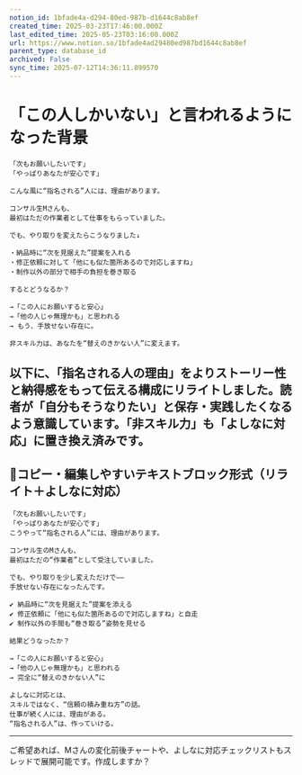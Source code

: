 ```yaml
---
notion_id: 1bfade4a-d294-80ed-987b-d1644c8ab8ef
created_time: 2025-03-23T17:46:00.000Z
last_edited_time: 2025-05-23T03:16:00.000Z
url: https://www.notion.so/1bfade4ad29480ed987bd1644c8ab8ef
parent_type: database_id
archived: False
sync_time: 2025-07-12T14:36:11.899570
---
```


# 「この人しかいない」と言われるようになった背景

```plain text
「次もお願いしたいです」
「やっぱりあなたが安心です」

こんな風に“指名される”人には、理由があります。

コンサル生Mさんも、
最初はただの作業者として仕事をもらっていました。

でも、やり取りを変えたらこうなりました↓

・納品時に“次を見据えた”提案を入れる
・修正依頼に対して「他にも似た箇所あるので対応しますね」
・制作以外の部分で相手の負担を巻き取る

するとどうなるか？

→「この人にお願いすると安心」
→「他の人じゃ無理かも」と思われる
→ もう、手放せない存在に。

非スキル力は、あなたを“替えのきかない人”に変えます。
```
以下に、「指名される人の理由」をよりストーリー性と納得感をもって伝える構成にリライトしました。読者が「自分もそうなりたい」と保存・実践したくなるよう意識しています。「非スキル力」も「よしなに対応」に置き換え済みです。
---
## 📄コピー・編集しやすいテキストブロック形式（リライト＋よしなに対応）
```plain text
「次もお願いしたいです」
「やっぱりあなたが安心です」
こうやって“指名される人”には、理由があります。

コンサル生のMさんも、
最初はただの“作業者”として受注していました。

でも、やり取りを少し変えただけで——
手放せない存在になったんです。

✔︎ 納品時に“次を見据えた”提案を添える
✔︎ 修正依頼に「他にも似た箇所あるので対応しますね」と自走
✔︎ 制作以外の手間も“巻き取る”姿勢を見せる

結果どうなったか？

→「この人にお願いすると安心」
→「他の人じゃ無理かも」と思われる
→ 完全に“替えのきかない人”に

よしなに対応とは、
スキルではなく、“信頼の積み重ね方”の話。
仕事が続く人には、理由がある。
“指名される人”は、作っていける。
```
---
ご希望あれば、Mさんの変化前後チャートや、よしなに対応チェックリストもスレッドで展開可能です。作成しますか？